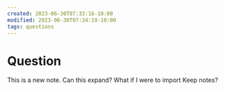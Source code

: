 ```yaml
---
created: 2023-06-30T07:33:16-10:00
modified: 2023-06-30T07:34:19-10:00
tags: questions
---
```


# Question

This is a new note. Can this expand? What if I were to import Keep notes?
